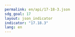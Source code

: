 ```yaml
---
permalink: en/api/17-18-3.json
sdg_goal: 17
layout: json_indicator
indicator: "17.18.3"
lang: en
---
```

